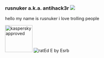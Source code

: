 ### rusnuker a.k.a. antihack3r ![](https://komarev.com/ghpvc/?username=rusnuker&color=420420)
hello my name is rusnuker i love trolling people

<img height="90" src="https://whitelisting.kaspersky.com/Media/Default/Page/kasp_trust_2.png" alt="kaspersky approved"/> <img src="https://www.esrb.org/wp-content/uploads/2019/05/E.svg" alt="ratEd E by Esrb"/>
